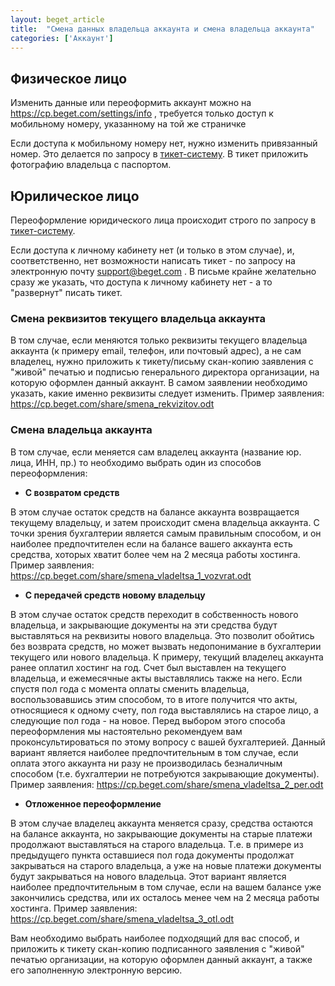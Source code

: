 ```yaml
---
layout: beget_article
title:  "Смена данных владельца аккаунта и смена владельца аккаунта"
categories: ['Аккаунт']
---
```


## Физическое лицо

Изменить данные или переоформить аккаунт можно на https://cp.beget.com/settings/info , требуется только доступ к мобильному номеру, указанному на той же страничке

Если доступа к мобильному номеру нет, нужно изменить привязанный номер. Это делается по запросу в [тикет-систему](https://cp.beget.com/support). В тикет приложить фотографию владельца с паспортом.

## Юрилическое лицо

Переоформление юридического лица происходит строго по запросу в [тикет-систему](https://cp.beget.com/support).

Если доступа к личному кабинету нет (и только в этом случае), и, соответственно, нет возможности написать тикет - по запросу на электронную почту support@beget.com . В письме крайне желательно сразу же указать, что доступа к личному кабинету нет - а то "развернут" писать тикет.

### Смена реквизитов текущего владельца аккаунта

В том случае, если меняются только реквизиты текущего владельца аккаунта (к примеру email, телефон, или почтовый адрес), а не сам владелец, нужно приложить к тикету/письму скан-копию заявления с "живой" печатью и подписью генерального директора организации, на которую оформлен данный аккаунт. В самом заявлении необходимо указать, какие именно реквизиты следует изменить. Пример заявления: https://cp.beget.com/share/smena_rekvizitov.odt 

### Смена владельца аккаунта

В том случае, если меняется сам владелец аккаунта (название юр. лица, ИНН, пр.) то необходимо выбрать один из способов переоформления: 

- **С возвратом средств**

В этом случае остаток средств на балансе аккаунта возвращается текущему владельцу, и затем происходит смена владельца аккаунта. С точки зрения бухгалтерии является самым правильным способом, и он наиболее предпочтителен если на балансе вашего аккаунта есть средства, хоторых хватит более чем на 2 месяца работы хостинга. Пример заявления: https://cp.beget.com/share/smena_vladeltsa_1_vozvrat.odt 

- **С передачей средств новому владельцу**

В этом случае остаток средств переходит в собственность нового владельца, и закрывающие документы на эти средства будут выставляться на реквизиты нового владельца. Это позволит обойтись без возврата средств, но может вызвать недопонимание в бухгалтерии текущего или нового владельца. К примеру, текущий владелец аккаунта ранее оплатил хостинг на год. Счет был выставлен на текущего владельца, и ежемесячные акты выставлялись также на него. Если спустя пол года с момента оплаты сменить владельца, воспользовавшись этим способом, то в итоге получится что акты, относящиеся к одному счету, пол года выставлялись на старое лицо, а следующие пол года - на новое. Перед выбором этого способа переоформления мы настоятельно рекомендуем вам проконсультироваться по этому вопросу с вашей бухгалтерией. Данный вариант является наиболее предпочтительным в том случае, если оплата этого аккаунта ни разу не производилась безналичным способом (т.е. бухгалтерии не потребуются закрывающие документы). Пример заявления: https://cp.beget.com/share/smena_vladeltsa_2_per.odt 

- **Отложенное переоформление**

В этом случае владелец аккаунта меняется сразу, средства остаются на балансе аккаунта, но закрывающие документы на старые платежи продолжают выставляться на старого владельца. Т.е. в примере из предыдущего пункта оставшиеся пол года документы продолжат закрываться на старого владельца, а уже на новые платежи документы будут закрываться на нового владельца. Этот вариант является наиболее предпочтительным в том случае, если на вашем балансе уже закончились средства, или их осталось менее чем на 2 месяца работы хостинга. Пример заявления: https://cp.beget.com/share/smena_vladeltsa_3_otl.odt

Вам необходимо выбрать наиболее подходящий для вас способ, и приложить к тикету скан-копию подписанного заявления с "живой" печатью организации, на которую оформлен данный аккаунт, а также его заполненную электронную версию.
